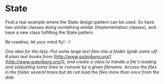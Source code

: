 # State

Find a real example where the State design pattern can be used. So have two similar classes doing something similar (Implementation classes), and have a new class fulfilling the State pattern.

Be creative, let your mind fly! :-)

*One idea for the lazy: Put some large text files into a folder (grab some utf-8 plain text books from [http://www.gutenberg.org/](http://www.gutenberg.org/)), and create a class to handle a file's loading and outputting some lines to console by a given filename. Access the files in the folder several times but do not load the files more than once from the disk.*
